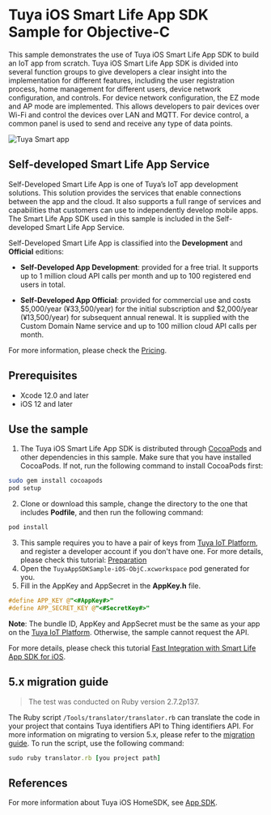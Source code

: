 # Tuya iOS Smart Life App SDK Sample for Objective-C

This sample demonstrates the use of Tuya iOS Smart Life App SDK to build an IoT app from scratch. Tuya iOS Smart Life App SDK is divided into several function groups to give developers a clear insight into the implementation for different features, including the user registration process, home management for different users, device network configuration, and controls. For device network configuration, the EZ mode and AP mode are implemented. This allows developers to pair devices over Wi-Fi and control the devices over LAN and MQTT. For device control, a common panel is used to send and receive any type of data points.

![Tuya Smart app](https://github.com/tuya/tuya-home-ios-sdk-sample-objc/raw/main/screenshot.png)

## Self-developed Smart Life App Service
Self-Developed Smart Life App is one of Tuya’s IoT app development solutions. This solution provides the services that enable connections between the app and the cloud. It also supports a full range of services and capabilities that customers can use to independently develop mobile apps. The Smart Life App SDK used in this sample is included in the Self-developed Smart Life App Service.

Self-Developed Smart Life App is classified into the **Development** and **Official** editions:

- **Self-Developed App Development**: provided for a free trial. It supports up to 1 million cloud API calls per month and up to 100 registered end users in total.

- **Self-Developed App Official**: provided for commercial use and costs $5,000/year (¥33,500/year) for the initial subscription and $2,000/year (¥13,500/year) for subsequent annual renewal. It is supplied with the Custom Domain Name service and up to 100 million cloud API calls per month.

For more information, please check the [Pricing](https://developer.tuya.com/en/docs/app-development/app-sdk-price?id=Kbu0tcr2cbx3o).

## Prerequisites

- Xcode 12.0 and later
- iOS 12 and later

## Use the sample

1. The Tuya iOS Smart Life App SDK is distributed through [CocoaPods](http://cocoapods.org/) and other dependencies in this sample. Make sure that you have installed CocoaPods. If not, run the following command to install CocoaPods first:

```bash
sudo gem install cocoapods
pod setup
```

2. Clone or download this sample, change the directory to the one that includes **Podfile**, and then run the following command:

```bash
pod install
```

3. This sample requires you to have a pair of keys from [Tuya IoT Platform](https://developer.tuya.com/), and register a developer account if you don't have one. For more details, please check this tutorial: [Preparation](https://developer.tuya.com/en/docs/app-development/preparation?id=Ka69nt983bhh5)
4. Open the `TuyaAppSDKSample-iOS-ObjC.xcworkspace` pod generated for you.
5. Fill in the AppKey and AppSecret in the **AppKey.h** file.

```objective-c
#define APP_KEY @"<#AppKey#>"
#define APP_SECRET_KEY @"<#SecretKey#>"
```
**Note**: The bundle ID, AppKey and AppSecret must be the same as your app on the [Tuya IoT Platform](https://iot.tuya.com). Otherwise, the sample cannot request the API.

For more details, please check this tutorial [Fast Integration with Smart Life App SDK for iOS](https://developer.tuya.com/en/docs/app-development/integrate-sdk?id=Ka5d52ewngdoi).

## 5.x migration guide

> The test was conducted on Ruby version 2.7.2p137.

The Ruby script `/Tools/translator/translator.rb` can translate the code in your project that contains Tuya identifiers API to Thing identifiers API. For more information on migrating to version 5.x, please refer to the [migration guide](https://developer.tuya.com/en/docs/app-development/migration_guide?id=Kci3zqm3wlcut). To run the script, use the following command:

```ruby
sudo ruby translator.rb [you project path]
```

## References
For more information about Tuya iOS HomeSDK, see [App SDK](https://developer.tuya.com/en/docs/app-development).
